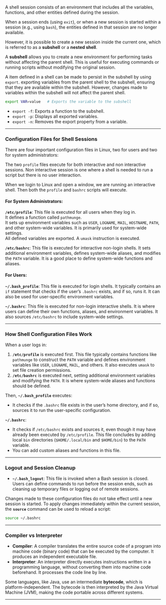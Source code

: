 

A shell session consists of an environment that includes all the variables, functions, and other entities defined during the session. 

When a session ends (using `exit`), or when a new session is started within a session (e.g., using `bash`), the entities defined in that session are no longer available. 

However, it is possible to create a new session inside the current one, which is referred to as a **subshell** or a **nested shell**.

A **subshell** allows you to create a new environment for performing tasks without affecting the parent shell. This is useful for executing commands or running scripts without modifying the original session.

A item defined in a shell can be made to persist in the subshell by using `export`.
exporting variables from the parent shell to the subshell, ensuring that they are available within the subshell. However, changes made to variables within the subshell will not affect the parent shell.

```bash {frame="none"}
export VAR=value   # Exports the variable to the subshell
```

- `export -f`: Exports a function to the subshell.
- `export -p`: Displays all exported variables.
- `export -n`: Removes the export property from a variable.

---

### **Configuration Files for Shell Sessions**

There are four important configuration files in Linux, two for users and two for system administrators:

The two `profile` files execute for both interactive and non interactive sessions. Non interactive session is one where a shell is needed to run a script but there is no user interaction.

When we login to Linux and open a window, we are running an interactive shell. Then both the `profile` and `bashrc` scripts will execute.

#### For System Administrators:

**`/etc/profile`**: This file is executed for all users when they log in.     
It defines a function called `pathmunge`.     
It sets up environment variables such as `USER`, `LOGNAME`, `MAIL`, `HOSTNAME`, `PATH`, and other system-wide variables. It is primarily used for system-wide settings.     
All defined variables are exported. A `umask` instruction is executed.

**`/etc/bashrc`**: This file is executed for interactive non-login shells. It sets additional environment variables, defines system-wide aliases, and modifies the `PATH` variable. It is a good place to define system-wide functions and aliases.

#### For Users:

**`~/.bash_profile`**: This file is executed for login shells. It typically contains an `if` statement that checks if the user’s `.bashrc` exists, and if so, runs it. It can also be used for user-specific environment variables.

**`~/.bashrc`**: This file is executed for non-login interactive shells. It is where users can define their own functions, aliases, and environment variables. It also sources `/etc/bashrc` to include system-wide settings.

---

### **How Shell Configuration Files Work**

When a user logs in:

1. **`/etc/profile`** is executed first. This file typically contains functions like `pathmunge` to construct the `PATH` variable and defines environment variables like `USER`, `LOGNAME`, `MAIL`, and others. It also executes `umask` to set file creation permissions.
2. **`/etc/bashrc`** is executed next, setting additional environment variables and modifying the `PATH`. It is where system-wide aliases and functions should be defined.

Then, **`~/.bash_profile`** executes:

- It checks if the `.bashrc` file exists in the user’s home directory, and if so, sources it to run the user-specific configuration.

**`~/.bashrc`**:

- It checks if `/etc/bashrc` exists and sources it, even though it may have already been executed by `/etc/profile`. This file concludes by adding local `bin` directories (`$HOME/.local/bin` and `$HOME/bin`) to the `PATH` variable.
- You can add custom aliases and functions in this file.

---

### **Logout and Session Cleanup**

- **`~/.bash_logout`**: This file is invoked when a Bash session is closed. Users can define commands to run before the session ends, such as cleaning up temporary files or logging out of remote sessions.

Changes made to these configuration files do not take effect until a new session is started. To apply changes immediately within the current session, the **`source`** command can be used to reload a script:

```bash
source ~/.bashrc
```


---

### **Compiler vs Interpreter**

- **Compiler**: A compiler translates the entire source code of a program into machine code (binary code) that can be executed by the computer. It produces an independent executable file.
- **Interpreter**: An interpreter directly executes instructions written in a programming language, without converting them into machine code beforehand. It processes the code line by line.

Some languages, like Java, use an intermediate **bytecode**, which is platform-independent. The bytecode is then interpreted by the Java Virtual Machine (JVM), making the code portable across different systems.

---